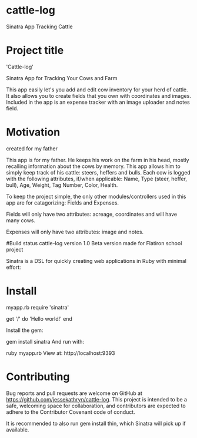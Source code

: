 # cattle-log
Sinatra App Tracking Cattle

# Project title
'Cattle-log'

Sinatra App for Tracking Your Cows and Farm

This app easily let's you add and edit cow inventory for your herd of cattle. It also allows you to create fields that you own with coordinates and images. Included in the app is an expense tracker with an image uploader and notes field.

# Motivation
created for my father

This app is for my father. He keeps his work on the farm in his head, mostly recalling information about the cows by memory. This app allows him to simply keep track of his cattle: steers, heffers and bulls. Each cow is logged with the following attributes, if/when applicable: Name, Type (steer, heffer, bull), Age, Weight, Tag Number, Color, Health.

To keep the project simple, the only other modules/controllers used in this app are for catagorizing: Fields and Expenses.

Fields will only have two attributes: acreage, coordinates and will have many cows.

Expenses will only have two attributes: image and notes.

#Build status
cattle-log version 1.0 Beta version made for Flatiron school project

Sinatra is a DSL for quickly creating web applications in Ruby with minimal effort:

# Install
myapp.rb require 'sinatra'

get '/' do 'Hello world!' end

Install the gem:

gem install sinatra And run with:

ruby myapp.rb View at: http://localhost:9393

# Contributing
Bug reports and pull requests are welcome on GitHub at https://github.com/jessekathryn/cattle-log. This project is intended to be a safe, welcoming space for collaboration, and contributors are expected to adhere to the Contributor Covenant code of conduct.

It is recommended to also run gem install thin, which Sinatra will pick up if available.
